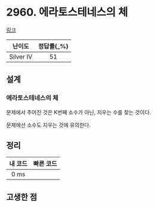 # 2960. 에라토스테네스의 체

[링크](https://www.acmicpc.net/problem/2960)

|  난이도   | 정답률(\_%) |
| :-------: | :---------: |
| Silver IV |     51      |

## 설계

### 에라토스테네스의 체

문제에서 주어진 것은 K번째 소수가 아닌, 지우는 수를 찾는 것이다.

문제에선 소수도 지우는 것에 유의한다.

## 정리

| 내 코드 | 빠른 코드 |
| :-----: | :-------: |
|  0 ms   |           |

## 고생한 점
